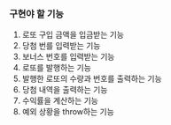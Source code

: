 ### 구현야 할 기능

1. 로또 구입 금액을 입금받는 기능
2. 당첨 번를 입력받는 기능
3. 보너스 번호를 입력받는 기능
4. 로또를 발행하는 기능
5. 발행한 로또의 수량과 번호를 출력하는 기능
6. 당첨 내역을 출력하는 기능
7. 수익률을 계산하는 기능
8. 예외 상황을 throw하는 기능
